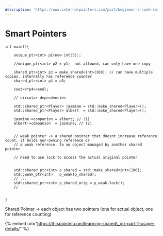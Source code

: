 ```yaml
---
description: 'https://www.internalpointers.com/post/beginner-s-look-smart-pointers-modern-c'
---
```


# Smart Pointers



```text
int main(){

	unique_ptr<int> p1(new int(5));

	//unique_ptr<int> p2 = p1;  not allowed, can only have one copy

	shared_ptr<int> p3 = make_shared<int>(100); // can have multiple copies, internally has reference counter
	shared_ptr<int> p4 = p3;

	cout<<*p4<<endl;

	// circular dependencies 

	std::shared_ptr<Player> jasmine = std::make_shared<Player>();
  	std::shared_ptr<Player> albert  = std::make_shared<Player>();

  	jasmine->companion = albert; // (1)
  	albert->companion  = jasmine; // (2)


  	// weak pointer -> a shared pointer that doesnt increase reference count. it holds non-owning reference or 
  	// a weak reference, to an object managed by another shared pointer

  	// need to use lock to access the actual original pointer


  	std::shared_ptr<int> p_shared = std::make_shared<int>(100);
	std::weak_ptr<int>   p_weak(p_shared);
	// ...
	std::shared_ptr<int> p_shared_orig = p_weak.lock();
	//


}
```

Shared Pointer -&gt; each object has two pointers \(one for actual object, one for reference counting\)

{% embed url="https://thispointer.com/learning-shared\_ptr-part-1-usage-details/" %}



